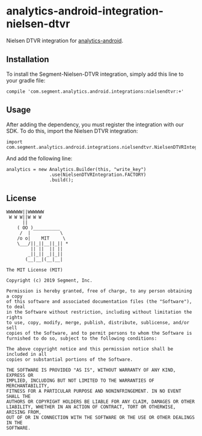 analytics-android-integration-nielsen-dtvr
======================================

Nielsen DTVR integration for [analytics-android](https://github.com/segmentio/analytics-android).

## Installation

To install the Segment-Nielsen-DTVR integration, simply add this line to your gradle file:

```
compile 'com.segment.analytics.android.integrations:nielsendtvr:+'

```

## Usage

After adding the dependency, you must register the integration with our SDK.  To do this, import the Nielsen DTVR integration:


```
import com.segment.analytics.android.integrations.nielsendtvr.NielsenDTVRIntegration;

```

And add the following line:

```
analytics = new Analytics.Builder(this, "write_key")
                .use(NielsenDTVRIntegration.FACTORY)
                .build();
```

## License

```
WWWWWW||WWWWWW
 W W W||W W W
      ||
    ( OO )__________
     /  |           \
    /o o|    MIT     \
    \___/||_||__||_|| *
         || ||  || ||
        _||_|| _||_||
       (__|__|(__|__|

The MIT License (MIT)

Copyright (c) 2019 Segment, Inc.

Permission is hereby granted, free of charge, to any person obtaining a copy
of this software and associated documentation files (the "Software"), to deal
in the Software without restriction, including without limitation the rights
to use, copy, modify, merge, publish, distribute, sublicense, and/or sell
copies of the Software, and to permit persons to whom the Software is
furnished to do so, subject to the following conditions:

The above copyright notice and this permission notice shall be included in all
copies or substantial portions of the Software.

THE SOFTWARE IS PROVIDED "AS IS", WITHOUT WARRANTY OF ANY KIND, EXPRESS OR
IMPLIED, INCLUDING BUT NOT LIMITED TO THE WARRANTIES OF MERCHANTABILITY,
FITNESS FOR A PARTICULAR PURPOSE AND NONINFRINGEMENT. IN NO EVENT SHALL THE
AUTHORS OR COPYRIGHT HOLDERS BE LIABLE FOR ANY CLAIM, DAMAGES OR OTHER
LIABILITY, WHETHER IN AN ACTION OF CONTRACT, TORT OR OTHERWISE, ARISING FROM,
OUT OF OR IN CONNECTION WITH THE SOFTWARE OR THE USE OR OTHER DEALINGS IN THE
SOFTWARE.
```
